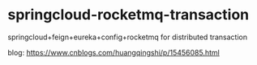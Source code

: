 # springcloud-rocketmq-transaction
springcloud+feign+eureka+config+rocketmq for distributed transaction

blog:
https://www.cnblogs.com/huangqingshi/p/15456085.html

